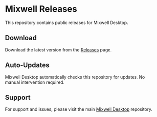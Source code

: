 # Mixwell Releases

This repository contains public releases for Mixwell Desktop.

## Download

Download the latest version from the [Releases](https://github.com/bmichals25/mixwell_releases/releases) page.

## Auto-Updates

Mixwell Desktop automatically checks this repository for updates. No manual intervention required.

## Support

For support and issues, please visit the main [Mixwell Desktop](https://github.com/bmichals25/mixwell_desktop) repository.
